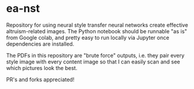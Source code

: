 # ea-nst

Repository for using neural style transfer neural networks create effective altruism-related images. The Python notebook should be runnable "as is" from Google colab, and pretty easy to run locally via Jupyter once dependencies are installed.

The PDFs in this repository are "brute force" outputs, i.e. they pair every style image with every content image so that I can easily scan and see which pictures look the best.

PR's and forks appreciated!
